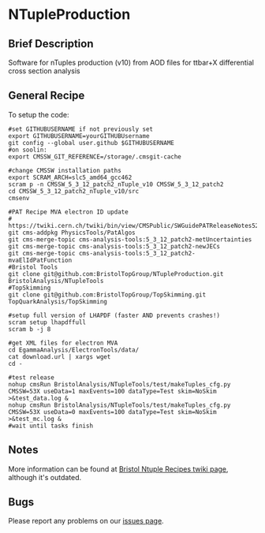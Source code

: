 NTupleProduction
================

## Brief Description
Software for nTuples production (v10) from AOD files for ttbar+X differential cross section analysis

## General Recipe

To setup the code:

```
#set GITHUBUSERNAME if not previously set
export GITHUBUSERNAME=yourGITHUBUsername
git config --global user.github $GITHUBUSERNAME
#on soolin:
export CMSSW_GIT_REFERENCE=/storage/.cmsgit-cache

#change CMSSW installation paths
export SCRAM_ARCH=slc5_amd64_gcc462
scram p -n CMSSW_5_3_12_patch2_nTuple_v10 CMSSW_5_3_12_patch2
cd CMSSW_5_3_12_patch2_nTuple_v10/src
cmsenv

#PAT Recipe MVA electron ID update
# https://twiki.cern.ch/twiki/bin/view/CMSPublic/SWGuidePATReleaseNotes52X#MVA_electron_ID_update
git cms-addpkg PhysicsTools/PatAlgos
git cms-merge-topic cms-analysis-tools:5_3_12_patch2-metUncertainties
git cms-merge-topic cms-analysis-tools:5_3_12_patch2-newJECs
git cms-merge-topic cms-analysis-tools:5_3_12_patch2-mvaElIdPatFunction
#Bristol Tools
git clone git@github.com:BristolTopGroup/NTupleProduction.git BristolAnalysis/NTupleTools
#TopSkimming
git clone git@github.com:BristolTopGroup/TopSkimming.git TopQuarkAnalysis/TopSkimming

#setup full version of LHAPDF (faster AND prevents crashes!)
scram setup lhapdffull
scram b -j 8

#get XML files for electron MVA
cd EgammaAnalysis/ElectronTools/data/
cat download.url | xargs wget 
cd -

#test release
nohup cmsRun BristolAnalysis/NTupleTools/test/makeTuples_cfg.py CMSSW=53X useData=1 maxEvents=100 dataType=Test skim=NoSkim >&test_data.log &
nohup cmsRun BristolAnalysis/NTupleTools/test/makeTuples_cfg.py CMSSW=53X useData=0 maxEvents=100 dataType=Test skim=NoSkim >&test_mc.log &
#wait until tasks finish
```


## Notes
More information can be found at [Bristol Ntuple Recipes twiki page](https://twiki.cern.ch/twiki/bin/view/CMS/BristolNTuplerRecipes), although it's outdated.

## Bugs
Please report any problems on our [issues page](https://github.com/BristolTopGroup/NTupleProduction/issues).
